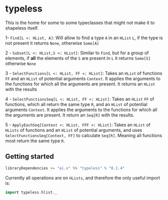 # typeless

This is the home for some to some typeclasses that might not make it to shapeless itself.

1- `Find[L <: HList, A]`: Will allow to find a type `A` in an `HList` `L`, if the type is not present it returns `None`, otherwise `Some[A]`

2 - `Subset[L <: HList,S <: HList]`: Similar to `Find`, but for a group of elements, if **all** the elements of the  `S` are present in `L` it returns `Some[S]` otherwise `None`

3 - `SelectFunctions[L <: HList, FF <: HList]`: Takes an `HList` of functions `FF` and an `HList` of potential arguments `Context`. It applies the arguments to the functions for which all the arguments are present. It returns an `HList` with the results
   
4 - `SelectFunctionsSeq[L <: HList, FF <: HList]`: Takes an `HList` `FF` of functions, which all return the same type `R`, and an `HList` of potential arguments `Context`. It applies the arguments to the functions for which all the arguments are present. It return an `Seq[R]` with the results.

5 - `ApplyEachSeq[Context <: HList, FFF <: HList]`: Takes an `HList` of `HLists` of functions and an `HList` of potential arguments, and uses `SelectFunctionsSeq[Context, FF]` to calculate `Seq[R]`. Meaning all functions most return the same type `R`.

## Getting started

```scala
libraryDependencies += "ai.x" %% "typeless" % "0.1.4"
```

Currently all operations are on `HLists`, and therefore the only useful import is:

```scala
import typeless.hlist._
```

